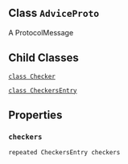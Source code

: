 

## Class  `AdviceProto` 
A ProtocolMessage

## Child Classes
[ `class Checker` ](https://tensorflow.google.cn/api_docs/python/tf/compat/v1/profiler/AdviceProto/Checker)

[ `class CheckersEntry` ](https://tensorflow.google.cn/api_docs/python/tf/compat/v1/profiler/AdviceProto/CheckersEntry)

## Properties


###  `checkers` 
 `repeated CheckersEntry checkers` 

